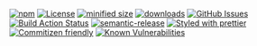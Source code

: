 [![npm](https://img.shields.io/npm/v/@kronos-integration/interceptor-webhook.svg)](https://www.npmjs.com/package/@kronos-integration/interceptor-webhook)
[![License](https://img.shields.io/badge/License-BSD%203--Clause-blue.svg)](https://opensource.org/licenses/BSD-3-Clause)
[![minified size](https://badgen.net/bundlephobia/min/@kronos-integration/interceptor-webhook)](https://bundlephobia.com/result?p=@kronos-integration/interceptor-webhook)
[![downloads](http://img.shields.io/npm/dm/@kronos-integration/interceptor-webhook.svg?style=flat-square)](https://npmjs.org/package/@kronos-integration/interceptor-webhook)
[![GitHub Issues](https://img.shields.io/github/issues/Kronos-Integration/interceptor-webhook.svg?style=flat-square)](https://github.com/Kronos-Integration/interceptor-webhook/issues)
[![Build Action Status](https://img.shields.io/endpoint.svg?url=https%3A%2F%2Factions-badge.atrox.dev%2FKronos-Integration%2Finterceptor-webhook%2Fbadge&style=flat)](https://actions-badge.atrox.dev/Kronos-Integration/interceptor-webhook/goto)
[![semantic-release](https://img.shields.io/badge/%20%20%F0%9F%93%A6%F0%9F%9A%80-semantic--release-e10079.svg)](https://github.com/Kronos-Integration/interceptor-webhook.git)
[![Styled with prettier](https://img.shields.io/badge/styled_with-prettier-ff69b4.svg)](https://github.com/prettier/prettier)
[![Commitizen friendly](https://img.shields.io/badge/commitizen-friendly-brightgreen.svg)](http://commitizen.github.io/cz-cli/)
[![Known Vulnerabilities](https://snyk.io/test/github/Kronos-Integration/interceptor-webhook/badge.svg)](https://snyk.io/test/github/Kronos-Integration/interceptor-webhook)
